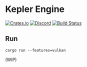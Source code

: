 # Kepler Engine

[![Crates.io](https://img.shields.io/crates/v/gfx?style=flat-square)](https://crates.io/crates/gfx)
[![Discord](https://img.shields.io/discord/522641933173260288?style=flat-square)](https://discord.gg/pXtpWZD)
[![Build Status](https://img.shields.io/endpoint.svg?url=https%3A%2F%2Factions-badge.atrox.dev%2FBrandonDyer64%2FKepler%2Fbadge&style=flat-square)](https://actions-badge.atrox.dev/BrandonDyer64/Kepler/goto)

## Run

```
cargo run --features=vulkan
```

(WIP)
